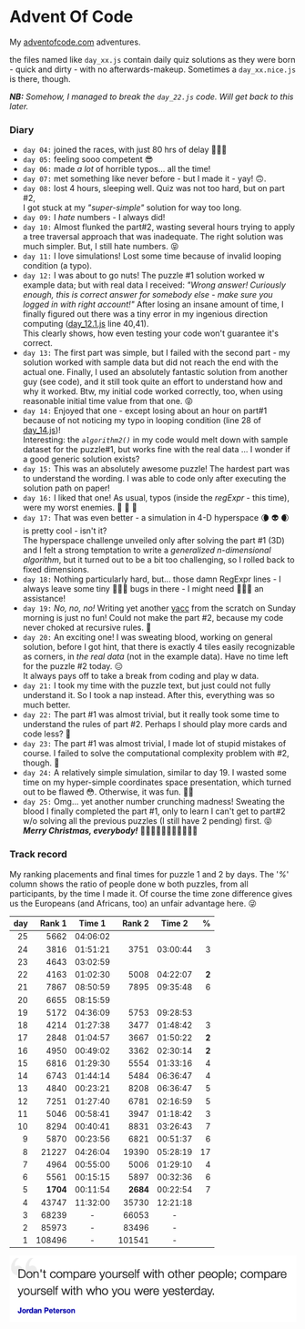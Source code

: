 # Advent Of Code

My [adventofcode.com](https://adventofcode.com) adventures.

the files named like `day_xx.js` contain daily quiz solutions as they were born -
quick and dirty - with no afterwards-makeup.
Sometimes a `day_xx.nice.js` is there, though.

_**NB:** Somehow, I managed to break the `day_22.js` code. Will get back to this later._ 

### Diary

* `day 04:` joined the races, with just 80 hrs of delay 🐌🐌🐌
* `day 05:` feeling sooo competent 😎
* `day 06:` made _a lot_ of horrible typos... all the time!
* `day 07:` met something like never before - but I made it - yay! 🙃.
* `day 08:` lost 4 hours, sleeping well. Quiz was not too hard, but on part #2,<br />
 I got stuck at my _"super-simple"_ solution for way too long.
* `day 09:` I _hate_ numbers - I always did!
* `day 10:` Almost flunked the part#2, wasting several hours trying to apply a tree traversal
approach that was inadequate. The right solution was much simpler. But, I still hate numbers. 😝
* `day 11:` I love simulations! Lost some time because of invalid looping condition (a typo).
* `day 12:` I was about to go nuts! The puzzle #1 solution worked w example data; but with real data I received:
_"Wrong answer! Curiously enough, this is correct answer for somebody else - make sure you
logged in with right account!"_ After losing an insane amount of time, I finally figured out
there was a tiny error in my ingenious direction computing ([day_12.1.js](day_12.1.js) line 40,41).
<br />This clearly shows, how even testing your code won't guarantee it's correct. 
* `day 13:` The first part was simple, but I failed with the second part -
my solution worked with sample data but did not reach the end with the actual one.
Finally, I used an absolutely fantastic solution from another guy (see code), and it still
took quite an effort to understand how and why it worked. Btw, my initial code worked
correctly, too, when using reasonable initial time value from that one. 😝
* `day 14:` Enjoyed that one - except losing about an hour on part#1 because
of not noticing my typo in looping condition (line 28 of [day_14.js](day_14.js))!<br />
Interesting: the _`algorithm2()`_ in my code would melt down with sample dataset for
the puzzle#1, but works fine with the real data ... I wonder if a good generic solution exists?
* `day 15:` This was an absolutely awesome puzzle! The hardest part was to understand
the wording. I was able to code only after executing the solution path on paper! 
* `day 16:` I liked that one! As usual, typos (inside the _regExpr_ - this time),
were my worst enemies. 👻 👺 💩
* `day 17:` That was even better - a simulation in 4-D hyperspace 🌘 👽 🌒 
is pretty cool - isn't it?<br />
The hyperspace challenge unveiled only after solving the part #1 (3D)
and I felt a strong temptation to write a _generalized n-dimensional 
algorithm_, but it turned out to be a bit too challenging, so I rolled back to fixed dimensions.
* `day 18:` Nothing particularly hard, but... those damn RegExpr lines -
I always leave some tiny 🐛🐛🐛 bugs in there - I might need 🐓🐓🐓 an assistance! 
* `day 19:` _No, no, no!_ Writing yet another [yacc](https://en.wikipedia.org/wiki/Yacc)
from the scratch on Sunday morning is just no fun! Could not make the part #2, because my code
never choked at recursive rules. 🤡
* `day 20:` An exciting one! I was sweating blood, working on general solution,
before I got hint, that there is exactly 4 tiles easily recognizable as corners,
in _the real data_ (not in the example data). Have no time left for the puzzle #2 today. 😑
<br />It always pays off to take a break from coding and play w data.
* `day 21:` I took my time with the puzzle text, but just could not fully understand it.
So I took a nap instead. After this, everything was so much better.
* `day 22:` The part #1 was almost trivial, but it really took some time to understand
the rules of part #2. Perhaps I should play more cards and code less? 🤔
* `day 23:` The part #1 was almost trivial, I made lot of stupid mistakes of course.
I failed to solve the computational complexity problem with #2, though. 🥶
* `day 24:` A relatively simple simulation, similar to day 19.
I wasted some time on my hyper-simple coordinates space presentation, which turned out
to be flawed 😳. Otherwise, it was fun. 🌮🍺
* `day 25:` Omg... yet another number crunching madness! Sweating the blood I finally
completed the part #1, only to learn I can't get to part#2 w/o solving all the previous
puzzles (I still have 2 pending) first. 😝<br />
_**Merry Christmas, everybody!**_ 🌲🌲🌲🌲🌲✨🌲🌲🌲🌲🌲

### Track record
My ranking placements and final times for puzzle 1 and 2 by days. The '_%_'
column shows the ratio of people done w both puzzles, from all participants,
by the time I made it. Of course the time zone difference gives us
the Europeans (and Africans, too) an unfair advantage here. 😜

| day | Rank 1 | Time 1 | Rank 2 | Time 2 | % |
| ---: | ---: | :---: | ---: | :---: |---: |
| 25 | 5662 | 04:06:02 |  |  |  |
| 24 | 3816 | 01:51:21 | 3751 | 03:00:44 | 3 |
| 23 | 4643 | 03:02:59 |  |  |  |
| 22 | 4163 | 01:02:30 | 5008 | 04:22:07 | **2** |
| 21 | 7867 | 08:50:59 | 7895 | 09:35:48 | 6 |
| 20 | 6655 | 08:15:59 |  |  |  |
| 19 | 5172 | 04:36:09 | 5753 | 09:28:53 |  |
| 18 | 4214 | 01:27:38 | 3477 | 01:48:42 | 3 |
| 17 | 2848 | 01:04:57 | 3667 | 01:50:22 | **2** |
| 16 | 4950 | 00:49:02 | 3362 | 02:30:14 | **2** |
| 15 | 6816 | 01:29:30 | 5554 | 01:33:16 | 4 |
| 14 | 6743 | 01:44:14 | 5484 | 06:36:47 | 4 |
| 13 | 4840 | 00:23:21 | 8208 | 06:36:47 | 5 |
| 12 | 7251 | 01:27:40 | 6781 | 02:16:59 | 5 |
| 11 | 5046 | 00:58:41 | 3947 | 01:18:42 | 3 |
| 10 | 8294 | 00:40:41 | 8831 | 03:26:43 | 7 |
| 9 | 5870 | 00:23:56 | 6821 | 00:51:37 | 6 |
| 8 | 21227 | 04:26:04 | 19390 | 05:28:19 | 17 |
| 7 | 4964 | 00:55:00 | 5006 | 01:29:10 | 4 |
| 6 | 5561 | 00:15:15 | 5897 | 00:32:36 | 6 |
| 5 | **1704** | 00:11:54 | **2684** | 00:22:54 | 7 |
| 4 | 43747 | 11:32:00 | 35730 | 12:21:18 | |
| 3 | 68239 | - | 66053 | - | |
| 2 | 85973 | - | 83496 | -| |
| 1 | 108496 | - | 101541 | - | |

![](quote.png)

